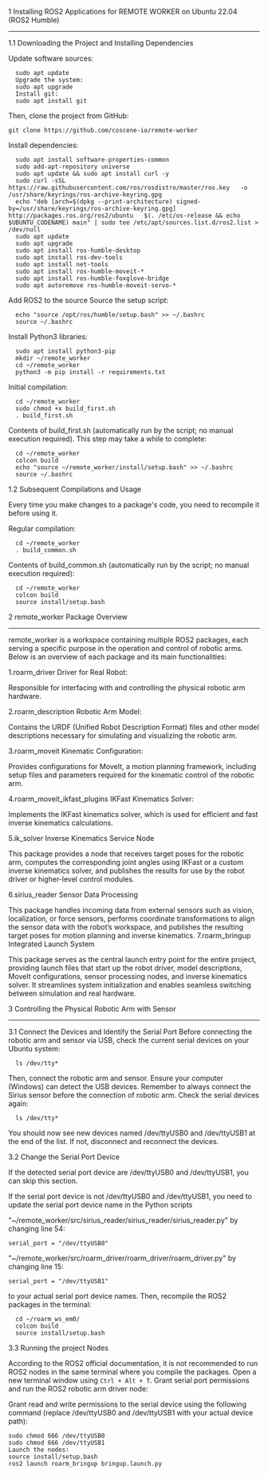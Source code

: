 1 Installing ROS2 Applications for REMOTE WORKER on Ubuntu 22.04 (ROS2 Humble)

---
1.1 Downloading the Project and Installing Dependencies

Update software sources:
```
  sudo apt update
  Upgrade the system:
  sudo apt upgrade
  Install git:
  sudo apt install git
```
Then, clone the project from GitHub:
```
git clone https://github.com/coscene-io/remote-worker
```
Install dependencies:
```
  sudo apt install software-properties-common
  sudo add-apt-repository universe
  sudo apt update && sudo apt install curl -y
  sudo curl -sSL   https://raw.githubusercontent.com/ros/rosdistro/master/ros.key   -o /usr/share/keyrings/ros-archive-keyring.gpg
  echo "deb [arch=$(dpkg --print-architecture) signed-by=/usr/share/keyrings/ros-archive-keyring.gpg]   http://packages.ros.org/ros2/ubuntu   $(. /etc/os-release && echo $UBUNTU_CODENAME) main" | sudo tee /etc/apt/sources.list.d/ros2.list > /dev/null
  sudo apt update
  sudo apt upgrade
  sudo apt install ros-humble-desktop
  sudo apt install ros-dev-tools
  sudo apt install net-tools
  sudo apt install ros-humble-moveit-*
  sudo apt install ros-humble-foxglove-bridge
  sudo apt autoremove ros-humble-moveit-servo-*
```
Add ROS2 to the source Source the setup script:
```
  echo "source /opt/ros/humble/setup.bash" >> ~/.bashrc
  source ~/.bashrc
```
Install Python3 libraries:
```
  sudo apt install python3-pip
  mkdir ~/remote_worker
  cd ~/remote_worker
  python3 -m pip install -r requirements.txt
``` 
Initial compilation:
```
  cd ~/remote_worker
  sudo chmod +x build_first.sh
  . build_first.sh
```  
Contents of build_first.sh (automatically run by the script; no manual execution required). This step may take a while to complete:
```
  cd ~/remote_worker
  colcon build
  echo "source ~/remote_worker/install/setup.bash" >> ~/.bashrc
  source ~/.bashrc 
```  
1.2 Subsequent Compilations and Usage

Every time you make changes to a package's code, you need to recompile it before using it.

Regular compilation:
```
  cd ~/remote_worker
  . build_common.sh
```  
Contents of build_common.sh (automatically run by the script; no manual execution required):
```
  cd ~/remote_worker
  colcon build
  source install/setup.bash 
```  
2 remote_worker Package Overview

---
remote_worker is a workspace containing multiple ROS2 packages, each serving a specific purpose in the operation and control of robotic arms. Below is an overview of each package and its main functionalities:

1.roarm_driver Driver for Real Robot:

  Responsible for interfacing with and controlling the physical robotic arm hardware.
  
2.roarm_description Robotic Arm Model:

  Contains the URDF (Unified Robot Description Format) files and other model descriptions necessary for simulating and visualizing the robotic arm.
  
3.roarm_moveit Kinematic Configuration:

  Provides configurations for MoveIt, a motion planning framework, including setup files and parameters required for the kinematic control of the robotic arm.
  
4.roarm_moveit_ikfast_plugins IKFast Kinematics Solver:

Implements the IKFast kinematics solver, which is used for efficient and fast inverse kinematics calculations.

5.ik_solver Inverse Kinematics Service Node

  This package provides a node that receives target poses for the robotic arm, computes the corresponding joint angles using IKFast or a custom inverse kinematics solver, and publishes the results for use by the robot driver or higher-level control modules.
  
6.sirius_reader Sensor Data Processing

  This package handles incoming data from external sensors such as vision, localization, or force sensors, performs coordinate transformations to align the sensor data with the robot’s workspace, and publishes the resulting target poses for motion planning and inverse kinematics.
7.roarm_bringup Integrated Launch System

  This package serves as the central launch entry point for the entire project, providing launch files that start up the robot driver, model descriptions, MoveIt configurations, sensor processing nodes, and inverse kinematics solver. It streamlines system initialization and enables seamless switching between simulation and real hardware.
  
3 Controlling the Physical Robotic Arm with Sensor

---
3.1 Connect the Devices and Identify the Serial Port
Before connecting the robotic arm and sensor via USB, check the current serial devices on your Ubuntu system:
```
  ls /dev/tty*
```
Then, connect the robotic arm and sensor. Ensure your computer (Windows) can detect the USB devices. Remember to always connect the Sirius sensor before the connection of robotic arm.
Check the serial devices again:
```
  ls /dev/tty*
```
You should now see new devices named /dev/ttyUSB0 and /dev/ttyUSB1 at the end of the list. If not, disconnect and reconnect the devices.

3.2 Change the Serial Port Device

If the detected serial port device are /dev/ttyUSB0 and /dev/ttyUSB1, you can skip this section.

If the serial port device is not /dev/ttyUSB0 and /dev/ttyUSB1, you need to update the serial port device name in the Python scripts 

"~/remote_worker/src/sirius_reader/sirius_reader/sirius_reader.py" by changing line 54:
```
serial_port = "/dev/ttyUSB0"
```
"~/remote_worker/src/roarm_driver/roarm_driver/roarm_driver.py" by changing line 15:
```
serial_port = "/dev/ttyUSB1"
```
to your actual serial port device names.
Then, recompile the ROS2 packages in the terminal:
```
  cd ~/roarm_ws_em0/
  colcon build
  source install/setup.bash
```
3.3 Running the project Nodes

According to the ROS2 official documentation, it is not recommended to run ROS2 nodes in the same terminal where you compile the packages. Open a new terminal window using ```Ctrl + Alt + T```.
Grant serial port permissions and run the ROS2 robotic arm driver node:

Grant read and write permissions to the serial device using the following command (replace /dev/ttyUSB0 and /dev/ttyUSB1 with your actual device path):
```
sudo chmod 666 /dev/ttyUSB0
sudo chmod 666 /dev/ttyUSB1
Launch the nodes:
source install/setup.bash
ros2 launch roarm_bringup bringup.launch.py
```
